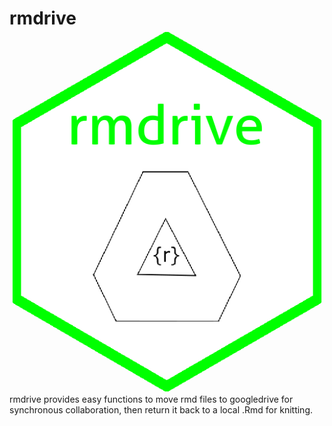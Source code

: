 
<!-- README.md is generated from README.Rmd. Please edit that file -->

# rmdrive <img src="man/figures/rmdrive_hex.png" align="right" />

rmdrive provides easy functions to move rmd files to googledrive for
synchronous collaboration, then return it back to a local .Rmd for
knitting.
